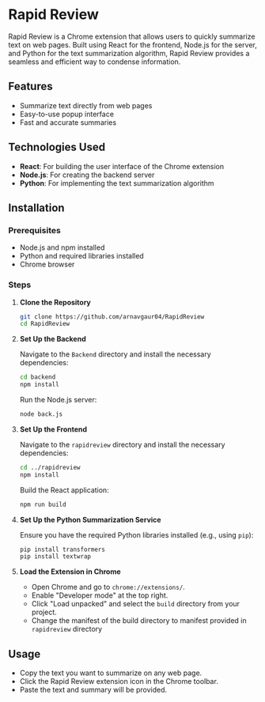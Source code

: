 # Rapid Review

Rapid Review is a Chrome extension that allows users to quickly summarize text on web pages. Built using React for the frontend, Node.js for the server, and Python for the text summarization algorithm, Rapid Review provides a seamless and efficient way to condense information.

## Features

- Summarize text directly from web pages
- Easy-to-use popup interface
- Fast and accurate summaries

## Technologies Used

- **React**: For building the user interface of the Chrome extension
- **Node.js**: For creating the backend server
- **Python**: For implementing the text summarization algorithm

## Installation

### Prerequisites

- Node.js and npm installed
- Python and required libraries installed
- Chrome browser

### Steps

1. **Clone the Repository**

    ```bash
    git clone https://github.com/arnavgaur04/RapidReview
    cd RapidReview
    ```

2. **Set Up the Backend**

    Navigate to the `Backend` directory and install the necessary dependencies:

    ```bash
    cd backend
    npm install
    ```

    Run the Node.js server:

    ```bash
    node back.js
    ```

3. **Set Up the Frontend**

    Navigate to the `rapidreview` directory and install the necessary dependencies:

    ```bash
    cd ../rapidreview
    npm install
    ```

    Build the React application:

    ```bash
    npm run build
    ```

4. **Set Up the Python Summarization Service**

    Ensure you have the required Python libraries installed (e.g., using `pip`):

    ```bash
    pip install transformers
    pip install textwrap
    ```

5. **Load the Extension in Chrome**

    - Open Chrome and go to `chrome://extensions/`.
    - Enable "Developer mode" at the top right.
    - Click "Load unpacked" and select the `build` directory from your project.
    - Change the manifest of the build directory to manifest provided in `rapidreview` directory

## Usage

- Copy the text you want to summarize on any web page.
- Click the Rapid Review extension icon in the Chrome toolbar.
- Paste the text and summary will be provided.